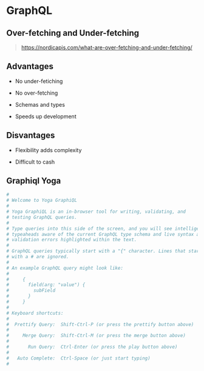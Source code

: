 # GraphQL

## Over-fetching and Under-fetching

> https://nordicapis.com/what-are-over-fetching-and-under-fetching/

## Advantages

* No under-fetiching

* No over-fetching

* Schemas and types

* Speeds up development

## Disvantages

* Flexibility adds complexity

* Difficult to cash

## Graphiql Yoga

```yml
#
# Welcome to Yoga GraphiQL
#
# Yoga GraphiQL is an in-browser tool for writing, validating, and
# testing GraphQL queries.
#
# Type queries into this side of the screen, and you will see intelligent
# typeaheads aware of the current GraphQL type schema and live syntax and
# validation errors highlighted within the text.
#
# GraphQL queries typically start with a "{" character. Lines that start
# with a # are ignored.
#
# An example GraphQL query might look like:
#
#     {
#       field(arg: "value") {
#         subField
#       }
#     }
#
# Keyboard shortcuts:
#
#  Prettify Query:  Shift-Ctrl-P (or press the prettify button above)
#
#     Merge Query:  Shift-Ctrl-M (or press the merge button above)
#
#       Run Query:  Ctrl-Enter (or press the play button above)
#
#   Auto Complete:  Ctrl-Space (or just start typing)
#
```